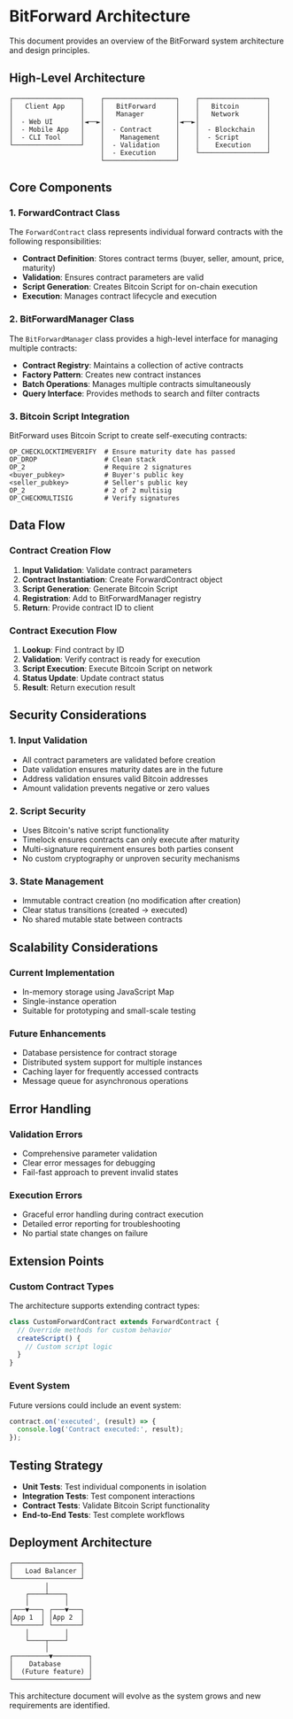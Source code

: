 # BitForward Architecture

This document provides an overview of the BitForward system architecture and design principles.

## High-Level Architecture

```
┌─────────────────┐    ┌──────────────────┐    ┌─────────────────┐
│   Client App    │    │   BitForward     │    │   Bitcoin       │
│                 │    │   Manager        │    │   Network       │
│  - Web UI       │◄──►│                  │◄──►│                 │
│  - Mobile App   │    │  - Contract      │    │  - Blockchain   │
│  - CLI Tool     │    │    Management    │    │  - Script       │
└─────────────────┘    │  - Validation    │    │    Execution    │
                       │  - Execution     │    └─────────────────┘
                       └──────────────────┘
```

## Core Components

### 1. ForwardContract Class

The `ForwardContract` class represents individual forward contracts with the following responsibilities:

- **Contract Definition**: Stores contract terms (buyer, seller, amount, price, maturity)
- **Validation**: Ensures contract parameters are valid
- **Script Generation**: Creates Bitcoin Script for on-chain execution
- **Execution**: Manages contract lifecycle and execution

### 2. BitForwardManager Class

The `BitForwardManager` class provides a high-level interface for managing multiple contracts:

- **Contract Registry**: Maintains a collection of active contracts
- **Factory Pattern**: Creates new contract instances
- **Batch Operations**: Manages multiple contracts simultaneously
- **Query Interface**: Provides methods to search and filter contracts

### 3. Bitcoin Script Integration

BitForward uses Bitcoin Script to create self-executing contracts:

```
OP_CHECKLOCKTIMEVERIFY  # Ensure maturity date has passed
OP_DROP                 # Clean stack
OP_2                    # Require 2 signatures
<buyer_pubkey>          # Buyer's public key
<seller_pubkey>         # Seller's public key
OP_2                    # 2 of 2 multisig
OP_CHECKMULTISIG        # Verify signatures
```

## Data Flow

### Contract Creation Flow

1. **Input Validation**: Validate contract parameters
2. **Contract Instantiation**: Create ForwardContract object
3. **Script Generation**: Generate Bitcoin Script
4. **Registration**: Add to BitForwardManager registry
5. **Return**: Provide contract ID to client

### Contract Execution Flow

1. **Lookup**: Find contract by ID
2. **Validation**: Verify contract is ready for execution
3. **Script Execution**: Execute Bitcoin Script on network
4. **Status Update**: Update contract status
5. **Result**: Return execution result

## Security Considerations

### 1. Input Validation

- All contract parameters are validated before creation
- Date validation ensures maturity dates are in the future
- Address validation ensures valid Bitcoin addresses
- Amount validation prevents negative or zero values

### 2. Script Security

- Uses Bitcoin's native script functionality
- Timelock ensures contracts can only execute after maturity
- Multi-signature requirement ensures both parties consent
- No custom cryptography or unproven security mechanisms

### 3. State Management

- Immutable contract creation (no modification after creation)
- Clear status transitions (created → executed)
- No shared mutable state between contracts

## Scalability Considerations

### Current Implementation

- In-memory storage using JavaScript Map
- Single-instance operation
- Suitable for prototyping and small-scale testing

### Future Enhancements

- Database persistence for contract storage
- Distributed system support for multiple instances
- Caching layer for frequently accessed contracts
- Message queue for asynchronous operations

## Error Handling

### Validation Errors

- Comprehensive parameter validation
- Clear error messages for debugging
- Fail-fast approach to prevent invalid states

### Execution Errors

- Graceful error handling during contract execution
- Detailed error reporting for troubleshooting
- No partial state changes on failure

## Extension Points

### Custom Contract Types

The architecture supports extending contract types:

```javascript
class CustomForwardContract extends ForwardContract {
  // Override methods for custom behavior
  createScript() {
    // Custom script logic
  }
}
```

### Event System

Future versions could include an event system:

```javascript
contract.on('executed', (result) => {
  console.log('Contract executed:', result);
});
```

## Testing Strategy

- **Unit Tests**: Test individual components in isolation
- **Integration Tests**: Test component interactions
- **Contract Tests**: Validate Bitcoin Script functionality
- **End-to-End Tests**: Test complete workflows

## Deployment Architecture

```
┌─────────────────┐
│   Load Balancer │
└─────────────────┘
         │
    ┌────┴────┐
    │         │
┌───▼───┐ ┌───▼───┐
│App 1  │ │App 2  │
└───────┘ └───────┘
    │         │
    └────┬────┘
         │
┌─────────▼─────────┐
│    Database       │
│  (Future feature) │
└───────────────────┘
```

This architecture document will evolve as the system grows and new requirements are identified.